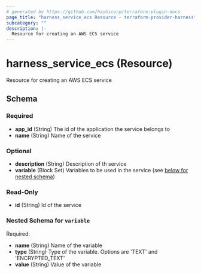 ```yaml
---
# generated by https://github.com/hashicorp/terraform-plugin-docs
page_title: "harness_service_ecs Resource - terraform-provider-harness"
subcategory: ""
description: |-
  Resource for creating an AWS ECS service
---
```


# harness_service_ecs (Resource)

Resource for creating an AWS ECS service



<!-- schema generated by tfplugindocs -->
## Schema

### Required

- **app_id** (String) The id of the application the service belongs to
- **name** (String) Name of the service

### Optional

- **description** (String) Description of th service
- **variable** (Block Set) Variables to be used in the service (see [below for nested schema](#nestedblock--variable))

### Read-Only

- **id** (String) Id of the service

<a id="nestedblock--variable"></a>
### Nested Schema for `variable`

Required:

- **name** (String) Name of the variable
- **type** (String) Type of the variable. Options are 'TEXT' and 'ENCRYPTED_TEXT'
- **value** (String) Value of the variable


